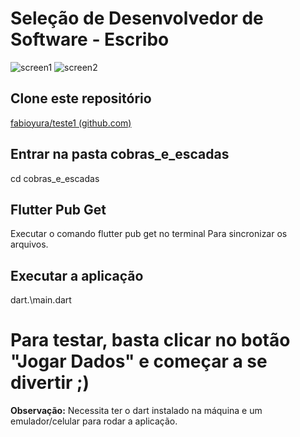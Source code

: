 # Seleção de Desenvolvedor de Software - Escribo

![screen1](https://user-images.githubusercontent.com/87349194/152256345-8e8e2a0e-a784-41cb-b4ee-57624c436b82.png)
![screen2](https://user-images.githubusercontent.com/87349194/152256904-afc618b2-fd7f-4bc7-b346-f6ed873ad5a2.png)

## Clone este repositório
[fabioyura/teste1 (github.com)](https://github.com/fabioyura/teste1)


## Entrar na pasta cobras_e_escadas
cd cobras_e_escadas

## Flutter Pub Get
Executar o comando flutter pub get no terminal
Para sincronizar os arquivos.

## Executar a aplicação
dart.\main.dart


# Para testar, basta clicar no botão "Jogar Dados" e começar a se divertir ;)


**Observação:**  Necessita ter o dart instalado na máquina e um emulador/celular para rodar a aplicação.
